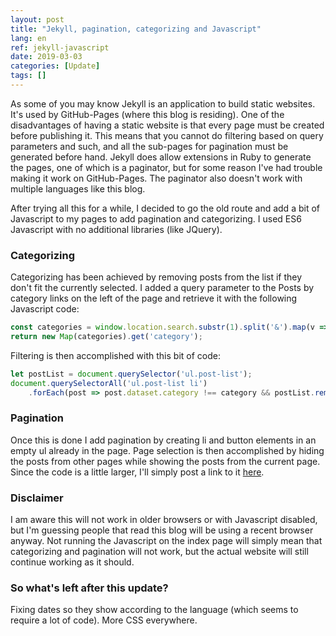 ```yaml
---
layout: post
title: "Jekyll, pagination, categorizing and Javascript"
lang: en
ref: jekyll-javascript
date: 2019-03-03
categories: [Update]
tags: []
---
```

As some of you may know Jekyll is an application to build static websites. It's used by GitHub-Pages (where this blog is residing). One of the disadvantages of having a static website is that every page must be created before publishing it. This means that you cannot do filtering based on query parameters and such, and all the sub-pages for pagination must be generated before hand. Jekyll does allow extensions in Ruby to generate the pages, one of which is a paginator, but for some reason I've had trouble making it work on GitHub-Pages. The paginator also doesn't work with multiple languages like this blog.

After trying all this for a while, I decided to go the old route and add a bit of Javascript to my pages to add pagination and categorizing. I used ES6 Javascript with no additional libraries (like JQuery).

### Categorizing

Categorizing has been achieved by removing posts from the list if they don't fit the currently selected. I added a query parameter to the Posts by category links on the left of the page and retrieve it with the following Javascript code:

```javascript
const categories = window.location.search.substr(1).split('&').map(v => v.split('='));
return new Map(categories).get('category');
```

Filtering is then accomplished with this bit of code:

```javascript
let postList = document.querySelector('ul.post-list');
document.querySelectorAll('ul.post-list li')
    .forEach(post => post.dataset.category !== category && postList.removeChild(post));
```

### Pagination

Once this is done I add pagination by creating li and button elements in an empty ul already in the page. Page selection is then accomplished by hiding the posts from other pages while showing the posts from the current page. Since the code is a little larger, I'll simply post a link to it [here](/js/paginator.js).

### Disclaimer

I am aware this will not work in older browsers or with Javascript disabled, but I'm guessing people that read this blog will be using a recent browser anyway. Not running the Javascript on the index page will simply mean that categorizing and pagination will not work, but the actual website will still continue working as it should.

### So what's left after this update?

Fixing dates so they show according to the language (which seems to require a lot of code). More CSS everywhere.